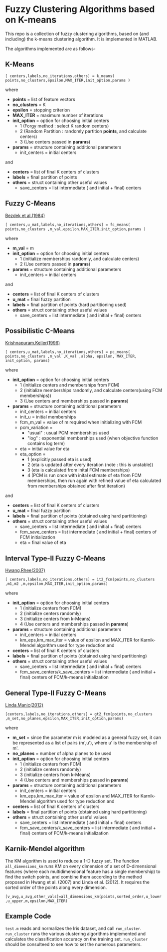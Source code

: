 # Fuzzy Clustering Algorithms based on K-means

This repo is a collection of fuzzy clustering algorithms, based on (and including) the k-means clustering algorithm. It is implemented in MATLAB.

The algorithms implemented are as follows-

## K-Means 

```[ centers,labels,no_iterations,others] = k_means( points,no_clusters,epsilon,MAX_ITER,init_option,params )```

where 
* **points** = list of feature vectors
* **no_clusters** = K
* **epsilon** = stopping criterion
* **MAX_ITER** = maximum number of iterations
* **init_option** = option for choosing initial centers  
     * 1 (Forgy method : select K random centers)
     * 2 (Random Partition : randomly partition **points**, and calculate centers)
     * 3 (Use centers passed in **params**)
* **params** = structure containing additional parameters
     * init_centers = initial centers

and
* **centers** = list of final K centers of clusters
* **labels** = final partition of points
* **others** = struct containing other useful values
     * save_centers = list intermediate ( and initial + final) centers

## Fuzzy C-Means       
[Bezdek et al.(1984)](http://www.sciencedirect.com/science/article/pii/0098300484900207)

```[ centers,u_mat,labels,no_iterations,others] = fc_means( points,no_clusters ,m_val,epsilon,MAX_ITER,init_option,params )```

where 
* **m_val** = m
* **init_option** = option for choosing initial centers
     * 1 (initialize memberships randomly, and calculate centers)
     * 2 (Use centers passed in **params**)
* **params** = structure containing additional parameters
     * init_centers = initial centers

and
* **centers** = list of final K centers of clusters
* **u_mat** = final fuzzy partition
* **labels** = final partition of points (hard partitioning used)
* **others** = struct containing other useful values
     * save_centers = list intermediate ( and initial + final) centers
      

## Possibilistic C-Means
[Krishnapuram,Keller(1996)](http://ieeexplore.ieee.org/document/531779/?denied)

```[ centers,u_mat,labels,no_iterations,others] = pc_means( points,no_clusters ,m_val ,K_val ,alpha, epsilon, MAX_ITER, init_option, params)```

where 
* **init_option** = option for choosing initial centers
     * 1 (initialize centers and memberships from FCM)
     * 2 (initialize memberships randomly, and calculate centers(using FCM memberships))
     * 3 (Use centers and memberships passed in **params**)
* **params** = structure containing additional parameters
     * init_centers = initial centers
     * init_u = initial memberships
     * fcm_m_val = value of m required when initializing with FCM
     * pcm_variation =
          * "usual" : usual PCM memberships used
          * "log" : exponential memberships used (when objective function contains log term)
     * eta = initial value for eta
     * eta_option =
          * 1 (explicitly passed eta is used)
          * 2 (eta is updated after every iteration (note : this is unstable))
          * 3 (eta is calculated from inital FCM memberships)
          * 4 (PCM is run once with inital estimate of eta from FCM memberships, then run again with refined value of eta calculated from memberships obtained after first iteration)

and
* **centers** = list of final K centers of clusters
* **u_mat** = final fuzzy partition
* **labels** = final partition of points (obtained using hard partitioning)
* **others** = struct containing other useful values
     * save_centers = list intermediate ( and initial + final) centers
     * fcm_save_centers = list intermediate ( and initial + final) centers of FCM initialization
     * eta = final value of eta

## Interval Type-II Fuzzy C-Means
[Hwang,Rhee(2007)](http://ieeexplore.ieee.org/document/4088987/)

```[ centers,labels,no_iterations,others] = it2_fcm(points,no_clusters ,m1,m2 ,m,epsilon,MAX_ITER,init_option,params)```

where 
* **init_option** = option for choosing initial centers
     * 1 (initialize centers from FCM)
     * 2 (initialize centers randomly)
     * 3 (initialize centers from k-Means)
     * 4 (Use centers and memberships passed in **params**)
* **params** = structure containing additional parameters
     * init_centers = initial centers
     * km_eps,km_max_iter = value of epsilon and MAX_ITER for Karnik-Mendel algorithm used for type reduction
and
* **centers** = list of final K centers of clusters
* **labels** = final partition of points (obtained using hard partitioning)
* **others** = struct containing other useful values
     * save_centers = list intermediate ( and initial + final) centers
     * fcm_save_centers/k_save_centers = list intermediate ( and initial + final) centers of FCM/k-means initialization

## General Type-II Fuzzy C-Means
[Linda,Manic(2012)](http://ieeexplore.ieee.org/document/6151823/)

```[centers,labels,no_iterations,others] = gt2_fcm(points,no_clusters ,m_set,no_planes,epsilon,MAX_ITER,init_option,params)```

where 
* **m_set** = since the parameter m is modeled as a general fuzzy set, it can be represented as a list of pairs (m',u'), where u' is the membership of m'.
* **no_planes** = number of alpha planes to be used 
* **init_option** = option for choosing initial centers
     * 1 (initialize centers from FCM)
     * 2 (initialize centers randomly)
     * 3 (initialize centers from k-Means)
     * 4 (Use centers and memberships passed in **params**)
* **params** = structure containing additional parameters
     * init_centers = initial centers
     * km_eps,km_max_iter = value of epsilon and MAX_ITER for Karnik-Mendel algorithm used for type reduction
and
* **centers** = list of final K centers of clusters
* **labels** = final partition of points (obtained using hard partitioning)
* **others** = struct containing other useful values
     * save_centers = list intermediate ( and initial + final) centers
     * fcm_save_centers/k_save_centers = list intermediate ( and initial + final) centers of FCM/k-means initialization

## Karnik-Mendel algorithm

The KM algorithm is used to reduce a 1-D fuzzy set. The function ``all_dimensions_km`` runs KM on every dimension of a set of D-dimensional features (where each multidimensional feature has a single membership) to find the switch points, and combine them according to the method proposed in Hwang et al. (2007) and Linda et al. (2012). It requires the sorted order of the points along every dimension.

```[v_avg,u_avg,other_vals]=all_dimensions_km(points,sorted_order,u_lower,u_upper,m,epsilon,MAX_ITER)```

## Example Code

``test.m`` reads and normalizes the Iris dataset, and call ``run_cluster``. ``run_cluster`` runs the various clustering algorithms implemented and calculates the classification accuracy on the training set. ``run_cluster`` should be consulteed to see how to set the numerous parameters.








